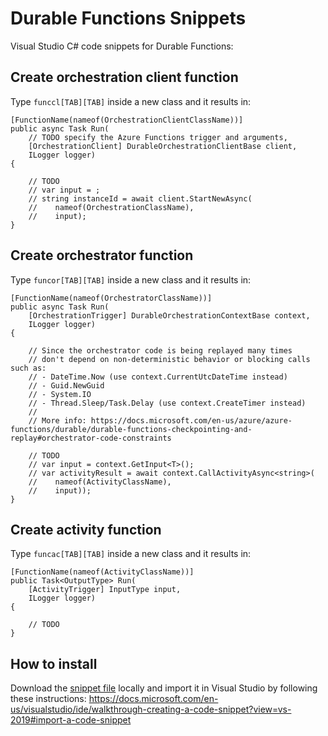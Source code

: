 # Durable Functions Snippets
Visual Studio C# code snippets for Durable Functions:

## Create orchestration client function

Type `funccl[TAB][TAB]` inside a new class and it results in:

```
[FunctionName(nameof(OrchestrationClientClassName))]
public async Task Run(
    // TODO specify the Azure Functions trigger and arguments,
    [OrchestrationClient] DurableOrchestrationClientBase client,
    ILogger logger)
{

    // TODO
    // var input = ;
    // string instanceId = await client.StartNewAsync(
    //    nameof(OrchestrationClassName), 
    //    input);
}
```

## Create orchestrator function

Type `funcor[TAB][TAB]` inside a new class and it results in:

```
[FunctionName(nameof(OrchestratorClassName))]
public async Task Run(
    [OrchestrationTrigger] DurableOrchestrationContextBase context,
    ILogger logger)
{

    // Since the orchestrator code is being replayed many times
    // don't depend on non-deterministic behavior or blocking calls such as:
    // - DateTime.Now (use context.CurrentUtcDateTime instead)
    // - Guid.NewGuid
    // - System.IO
    // - Thread.Sleep/Task.Delay (use context.CreateTimer instead)
    //
    // More info: https://docs.microsoft.com/en-us/azure/azure-functions/durable/durable-functions-checkpointing-and-replay#orchestrator-code-constraints

    // TODO
    // var input = context.GetInput<T>();
    // var activityResult = await context.CallActivityAsync<string>(
    //    nameof(ActivityClassName),
    //    input));
}
```

## Create activity function

Type `funcac[TAB][TAB]` inside a new class and it results in:

```
[FunctionName(nameof(ActivityClassName))]
public Task<OutputType> Run(
    [ActivityTrigger] InputType input,
    ILogger logger)
{

    // TODO
}
```

## How to install

Download the [snippet file](/csharp/durablefunctions.snippet) locally and import it in Visual Studio by following these instructions:
https://docs.microsoft.com/en-us/visualstudio/ide/walkthrough-creating-a-code-snippet?view=vs-2019#import-a-code-snippet
